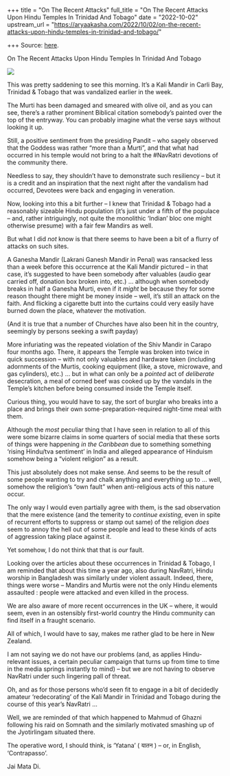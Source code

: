 +++
title = "On The Recent Attacks"
full_title = "On The Recent Attacks Upon Hindu Temples In Trinidad And Tobago"
date = "2022-10-02"
upstream_url = "https://aryaakasha.com/2022/10/02/on-the-recent-attacks-upon-hindu-temples-in-trinidad-and-tobago/"

+++
Source: [here](https://aryaakasha.com/2022/10/02/on-the-recent-attacks-upon-hindu-temples-in-trinidad-and-tobago/).

On The Recent Attacks Upon Hindu Temples In Trinidad And Tobago

![](https://aryaakasha.files.wordpress.com/2022/10/309548385_10166659780420574_6778514059035094809_n.jpg?w=768)

This was pretty saddening to see this morning. It’s a Kali Mandir in Carli Bay, Trinidad & Tobago that was vandalized earlier in the week.

The Murti has been damaged and smeared with olive oil, and as you can see, there’s a rather prominent Biblical citation somebody’s painted over the top of the entryway. You can probably imagine what the verse says without looking it up.

Still, a positive sentiment from the presiding Pandit – who sagely observed that the Goddess was rather “more than a Murti”, and that what had occurred in his temple would not bring to a halt the \#NavRatri devotions of the community there.

Needless to say, they shouldn’t have to demonstrate such resiliency – but it is a credit and an inspiration that the next night after the vandalism had occurred, Devotees were back and engaging in veneration.

Now, looking into this a bit further – I knew that Trinidad & Tobago had a reasonably sizeable Hindu population (it’s just under a fifth of the populace – and, rather intriguingly, not quite the monolithic ‘Indian’ bloc one might otherwise presume) with a fair few Mandirs as well.

But what I did *not* know is that there seems to have been a bit of a flurry of attacks on such sites.

A Ganesha Mandir (Lakrani Ganesh Mandir in Penal) was ransacked less than a week before this occurrence at the Kali Mandir pictured – in that case, it’s suggested to have been somebody after valuables (audio gear carried off, donation box broken into, etc.) … although when somebody breaks in half a Ganesha Murti, even if it *might* be because they for some reason thought there might be money inside – well, it’s still an attack on the faith. And flicking a cigarette butt into the curtains could very easily have burned down the place, whatever the motivation.

(And it is true that a number of Churches have also been hit in the country, seemingly by persons seeking a swift payday)

More infuriating was the repeated violation of the Shiv Mandir in Carapo four months ago. There, it appears the Temple was broken into twice in quick succession – with not only valuables and hardware taken (including adornments of the Murtis, cooking equipment (like, a stove, microwave, and gas cylinders), etc.) … but in what can only be a *pointed* act of *deliberate* desecration, a meal of corned beef was cooked up by the vandals in the Temple’s kitchen before being consumed inside the Temple itself.

Curious thing, you would have to say, the sort of burglar who breaks into a place and brings their own some-preparation-required night-time meal with them.

Although the *most* peculiar thing that I have seen in relation to all of this were some bizarre claims in some quarters of social media that these sorts of things were happening *in the Caribbean* due to something something ‘rising Hindu/tva sentiment’ in India and alleged appearance of Hinduism somehow being a “violent religion” as a result.

This just absolutely does not make sense. And seems to be the result of some people wanting to try and chalk anything and everything up to … well, somehow the religion’s “own fault” when anti-religious acts of this nature occur.

The only way I would even partially agree with them, is the sad observation that the mere existence (and the temerity to *continue existing*, even in spite of recurrent efforts to suppress or stamp out same) of the religion *does* seem to annoy the hell out of some people and lead to these kinds of acts of aggression taking place against it.

Yet somehow, I do not think that that is *our* fault.

Looking over the articles about these occurrences in Trinidad & Tobago, I am reminded that about this time a year ago, also during NavRatri, Hindu worship in Bangladesh was similarly under violent assault. Indeed, there, things were worse – Mandirs and Murtis were not the only Hindu elements assaulted : people were attacked and even killed in the process.

We are also aware of more recent occurrences in the UK – where, it would seem, even in an ostensibly first-world country the Hindu community can find itself in a fraught scenario.

All of which, I would have to say, makes me rather glad to be here in New Zealand.

I am not saying we do not have our problems (and, as applies Hindu-relevant issues, a certain peculiar campaign that turns up from time to time in the media springs instantly to mind) – but we are not having to observe NavRatri under such lingering pall of threat.

Oh, and as for those persons who’d seen fit to engage in a bit of decidedly amateur ‘redecorating’ of the Kali Mandir in Trinidad and Tobago during the course of this year’s NavRatri …

Well, we are reminded of that which happened to Mahmud of Ghazni following his raid on Somnath and the similarly motivated smashing up of the Jyotirlingam situated there.

The operative word, I should think, is ‘Yatana’ ( यातन ) – or, in English, ‘Contrapasso’.

Jai Mata Di.

